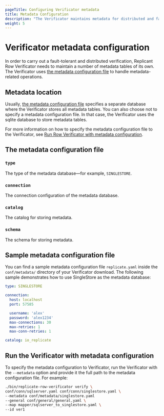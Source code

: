 ```yaml
---
pageTitle: Configuring Verificator metadata 
title: Metadata Configuration
description: "The Verificator maintains metadata for distributed and fault-tolerant verification. You can configure the metadata database, the catalog, and the schema."
weight: 5
---
```


# Verificator metadata configuration
In order to carry out a fault-tolerant and distributed verification, Replicant Row Verificator needs to maintain a number of metadata tables of its own. The Verificator uses [the metadata configuration file](#the-metadata-configuration-file) to handle metadata-related operations.

## Metadata location
Usually, [the metadata configuration file](#the-metadata-configuration-file) specifies a separate database where the Verificator stores all metadata tables. You can also choose not to specify a metadata configuration file. In that case, the Verificator uses the sqlite database to store metadata tables.

For more information on how to specify the metadata configuration file to the Verificator, see [Run Row Verificator with metadata configuration](#run-row-verificator-with-metadata-configuration).

## The metadata configuration file
   
### `type`
The type of the metadata database—for example, `SINGLESTORE`.

### `connection`
The connection configuration of the metadata database.

### `catalog`
The catalog for storing metadata.

### `schema`
The schema for storing metadata.

## Sample metadata configuration file
You can find a sample metadata configuration file `replicate.yaml` inside the `conf/metadata/` directory of your Verificator download. The following sample demonstrates how to use SingleStore as the metadata database:

```YAML
type: SINGLESTORE

connection:
  host: localhost
  port: 57585

  username: 'alex'
  password: 'alex1234'
  max-connections: 30
  max-retries: 1
  max-conn-retries: 1

catalog: io_replicate
```

## Run the Verificator with metadata configuration
To specify the metadata configuration to Verificator, run the Verificator with the `--metadata` option and provide it the full path to the metadata configuration file. For example:

```sh
./bin/replicate-row-verificator verify \
conf/conn/sqlserver.yaml conf/conn/singlestore.yaml \
--metadata conf/metadata/singlestore.yaml  
--general conf/general/general.yaml \
--map mapper/sqlserver_to_singlestore.yaml \
--id ver1
```
```